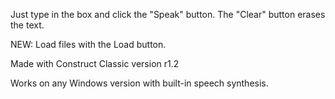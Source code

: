 Just type in the box and click the "Speak" button. The "Clear" button erases the text.

NEW: Load files with the Load button.

Made with Construct Classic version r1.2

Works on any Windows version with built-in speech synthesis.
